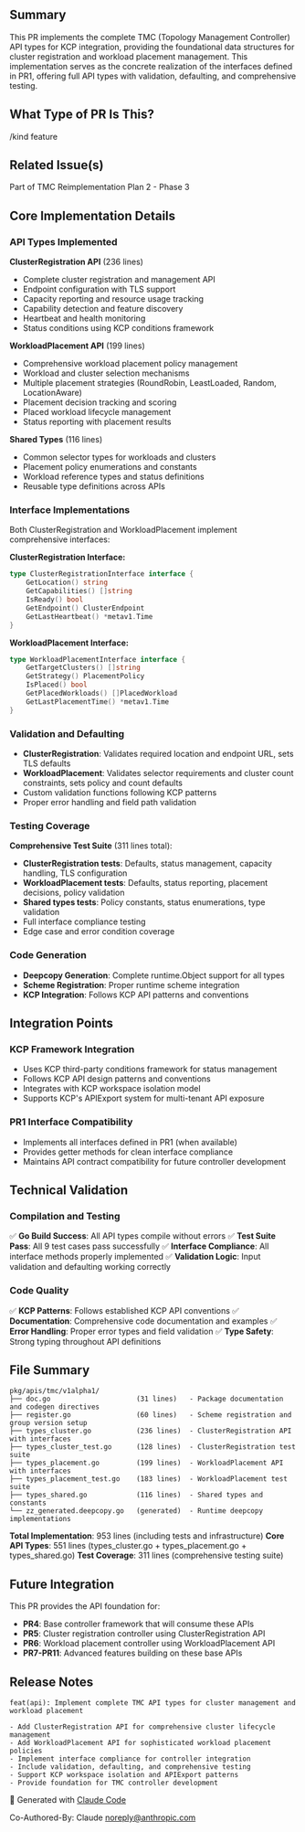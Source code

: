 <!--

Thanks for creating a pull request!
If this is your first time, please make sure to review CONTRIBUTING.MD.

-->

## Summary

This PR implements the complete TMC (Topology Management Controller) API types for KCP integration, providing the foundational data structures for cluster registration and workload placement management. This implementation serves as the concrete realization of the interfaces defined in PR1, offering full API types with validation, defaulting, and comprehensive testing.

## What Type of PR Is This?

/kind feature

## Related Issue(s)

Part of TMC Reimplementation Plan 2 - Phase 3

## Core Implementation Details

### API Types Implemented

**ClusterRegistration API** (236 lines)
- Complete cluster registration and management API
- Endpoint configuration with TLS support  
- Capacity reporting and resource usage tracking
- Capability detection and feature discovery
- Heartbeat and health monitoring
- Status conditions using KCP conditions framework

**WorkloadPlacement API** (199 lines)
- Comprehensive workload placement policy management
- Workload and cluster selection mechanisms
- Multiple placement strategies (RoundRobin, LeastLoaded, Random, LocationAware)
- Placement decision tracking and scoring
- Placed workload lifecycle management
- Status reporting with placement results

**Shared Types** (116 lines)
- Common selector types for workloads and clusters
- Placement policy enumerations and constants
- Workload reference types and status definitions
- Reusable type definitions across APIs

### Interface Implementations

Both ClusterRegistration and WorkloadPlacement implement comprehensive interfaces:

**ClusterRegistration Interface:**
```go
type ClusterRegistrationInterface interface {
    GetLocation() string
    GetCapabilities() []string
    IsReady() bool
    GetEndpoint() ClusterEndpoint
    GetLastHeartbeat() *metav1.Time
}
```

**WorkloadPlacement Interface:**
```go
type WorkloadPlacementInterface interface {
    GetTargetClusters() []string
    GetStrategy() PlacementPolicy
    IsPlaced() bool
    GetPlacedWorkloads() []PlacedWorkload
    GetLastPlacementTime() *metav1.Time
}
```

### Validation and Defaulting

- **ClusterRegistration**: Validates required location and endpoint URL, sets TLS defaults
- **WorkloadPlacement**: Validates selector requirements and cluster count constraints, sets policy and count defaults
- Custom validation functions following KCP patterns
- Proper error handling and field path validation

### Testing Coverage

**Comprehensive Test Suite** (311 lines total):
- **ClusterRegistration tests**: Defaults, status management, capacity handling, TLS configuration
- **WorkloadPlacement tests**: Defaults, status reporting, placement decisions, policy validation  
- **Shared types tests**: Policy constants, status enumerations, type validation
- Full interface compliance testing
- Edge case and error condition coverage

### Code Generation

- **Deepcopy Generation**: Complete runtime.Object support for all types
- **Scheme Registration**: Proper runtime scheme integration
- **KCP Integration**: Follows KCP API patterns and conventions

## Integration Points

### KCP Framework Integration
- Uses KCP third-party conditions framework for status management
- Follows KCP API design patterns and conventions
- Integrates with KCP workspace isolation model
- Supports KCP's APIExport system for multi-tenant API exposure

### PR1 Interface Compatibility
- Implements all interfaces defined in PR1 (when available)
- Provides getter methods for clean interface compliance
- Maintains API contract compatibility for future controller development

## Technical Validation

### Compilation and Testing
✅ **Go Build Success**: All API types compile without errors
✅ **Test Suite Pass**: All 9 test cases pass successfully
✅ **Interface Compliance**: All interface methods properly implemented
✅ **Validation Logic**: Input validation and defaulting working correctly

### Code Quality
✅ **KCP Patterns**: Follows established KCP API conventions
✅ **Documentation**: Comprehensive code documentation and examples
✅ **Error Handling**: Proper error types and field validation
✅ **Type Safety**: Strong typing throughout API definitions

## File Summary

```
pkg/apis/tmc/v1alpha1/
├── doc.go                     (31 lines)   - Package documentation and codegen directives
├── register.go                (60 lines)   - Scheme registration and group version setup
├── types_cluster.go           (236 lines)  - ClusterRegistration API with interfaces
├── types_cluster_test.go      (128 lines)  - ClusterRegistration test suite
├── types_placement.go         (199 lines)  - WorkloadPlacement API with interfaces
├── types_placement_test.go    (183 lines)  - WorkloadPlacement test suite
├── types_shared.go            (116 lines)  - Shared types and constants
└── zz_generated.deepcopy.go   (generated)  - Runtime deepcopy implementations
```

**Total Implementation**: 953 lines (including tests and infrastructure)
**Core API Types**: 551 lines (types_cluster.go + types_placement.go + types_shared.go)
**Test Coverage**: 311 lines (comprehensive testing suite)

## Future Integration

This PR provides the API foundation for:
- **PR4**: Base controller framework that will consume these APIs
- **PR5**: Cluster registration controller using ClusterRegistration API
- **PR6**: Workload placement controller using WorkloadPlacement API
- **PR7-PR11**: Advanced features building on these base APIs

## Release Notes

```
feat(api): Implement complete TMC API types for cluster management and workload placement

- Add ClusterRegistration API for comprehensive cluster lifecycle management
- Add WorkloadPlacement API for sophisticated workload placement policies  
- Implement interface compliance for controller integration
- Include validation, defaulting, and comprehensive testing
- Support KCP workspace isolation and APIExport patterns
- Provide foundation for TMC controller development
```

🤖 Generated with [Claude Code](https://claude.ai/code)

Co-Authored-By: Claude <noreply@anthropic.com>